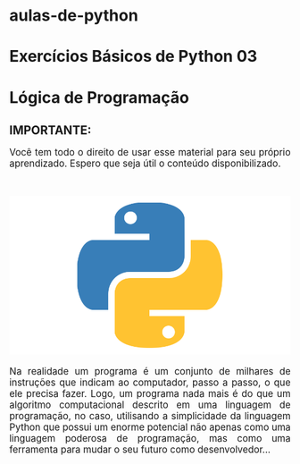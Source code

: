 # aulas-de-python 
# Exercícios Básicos de Python 03
# Lógica de Programação

 ## IMPORTANTE: ##
 
 <p style="text-align:justify; font-size:1.2em;">Você tem todo o direito de usar esse material para seu próprio aprendizado. Espero que seja útil o conteúdo disponibilizado.</p><br>

<img src="logo.png" alt="logo python no formato png"><br>

<p style="text-align:justify; font-size:1.2em;">Na realidade um programa é um conjunto de milhares de instruções que indicam ao computador, passo a passo, o que ele precisa fazer. Logo, um programa nada mais é do que um algoritmo computacional descrito em uma linguagem de programação, no caso, utilisando a  simplicidade da linguagem Python que possui um enorme potencial não apenas como uma linguagem poderosa de programação, mas como uma  ferramenta para mudar o seu futuro como desenvolvedor...</p>
